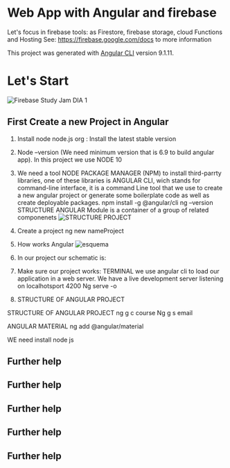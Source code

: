 # Web App with Angular and firebase
Let's focus in firebase tools: as Firestore, firebase storage, cloud Functions and Hosting
See: https://firebase.google.com/docs to more information

This project was generated with [Angular CLI](https://github.com/angular/angular-cli) version 9.1.11.


# Let's Start
![Firebase Study Jam DIA 1](https://user-images.githubusercontent.com/39227411/87808661-197b9d00-c828-11ea-8d35-f73133c0c367.jpg)
## First Create a new Project in Angular
1.	Install node  node.js org : Install the latest stable version
2.	Node –version (We need minimum version that is 6.9 to build angular app). In this project we use NODE 10
3.	We need a tool  NODE PACKAGE MANAGER (NPM) to install third-parrty libraries, one of these libraries is ANGULAR CLI, wich stands for command-line interface, it is a command Line tool that we use to create a new angular project or generate some boilerplate code as well  as create deployable packages. 
   npm install -g @angular/cli 
   ng –version
STRUCTURE ANGULAR 
Module is a container of a group of related componenets
![STRUCTURE PROJECT](https://user-images.githubusercontent.com/39227411/87810756-7af13b00-c82b-11ea-969a-a97d5e868cb0.jpg)

5.	Create a project 
  ng new nameProject
6.	How works Angular
![esquema](https://user-images.githubusercontent.com/39227411/87809518-85aad080-c829-11ea-9fac-e95f316ea58f.gif)
7.	In our project our schematic is:
8.	Make sure our project works: TERMINAL we use angular cli to load our application in a web server. We have a live development server listening  on localhotsport 4200
Ng serve -o
9.	STRUCTURE OF ANGULAR PROJECT

STRUCTURE OF ANGULAR PROJECT
ng g c course 
Ng g s email    

ANGULAR MATERIAL
ng add @angular/material

WE need install node js 
## Further help
## Further help
## Further help
## Further help
## Further help

